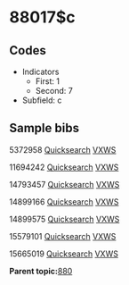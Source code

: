 # 88017$c

## Codes

-   Indicators
    -   First: 1
    -   Second: 7
-   Subfield: c

## Sample bibs

5372958 [Quicksearch](https://search.library.yale.edu/catalog/5372958) [VXWS](http://prodorbis.library.yale.edu:7014/vxws/GetHoldingsService?bibId=5372958)

11694242 [Quicksearch](https://search.library.yale.edu/catalog/11694242) [VXWS](http://prodorbis.library.yale.edu:7014/vxws/GetHoldingsService?bibId=11694242)

14793457 [Quicksearch](https://search.library.yale.edu/catalog/14793457) [VXWS](http://prodorbis.library.yale.edu:7014/vxws/GetHoldingsService?bibId=14793457)

14899166 [Quicksearch](https://search.library.yale.edu/catalog/14899166) [VXWS](http://prodorbis.library.yale.edu:7014/vxws/GetHoldingsService?bibId=14899166)

14899575 [Quicksearch](https://search.library.yale.edu/catalog/14899575) [VXWS](http://prodorbis.library.yale.edu:7014/vxws/GetHoldingsService?bibId=14899575)

15579101 [Quicksearch](https://search.library.yale.edu/catalog/15579101) [VXWS](http://prodorbis.library.yale.edu:7014/vxws/GetHoldingsService?bibId=15579101)

15665019 [Quicksearch](https://search.library.yale.edu/catalog/15665019) [VXWS](http://prodorbis.library.yale.edu:7014/vxws/GetHoldingsService?bibId=15665019)

**Parent topic:**[880](../../tags/880/880.md)

